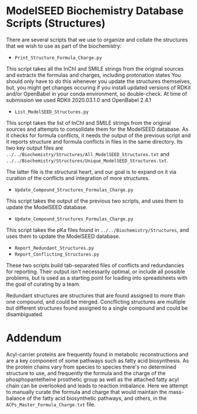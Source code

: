 # ModelSEED Biochemistry Database Scripts (Structures)

There are several scripts that we use to organize and collate the structures that we wish to use as part of the biochemistry:

* `Print_Structure_Formula_Charge.py`

This script takes all the InChI and SMILE strings from the original
sources and extracts the formulas and charges, including protonation
states You should only have to do this whenever you update the
structures themselves, but, you might get changes occuring if you
install updated versions of RDKit and/or OpenBabel in your conda
environment, so double-check. At time of submission we used RDKit
2020.03.1.0 and OpenBabel 2.4.1

* `List_ModelSEED_Structures.py` 

This script takes the list of InChI and SMILE strings from the
original sources and attempts to consolidate them for the ModelSEED
database.  As it checks for formula conflicts, it needs the output of
the previous script and it reports structure and formula conflicts in
files in the same directory.  Its two key output files are
`../../Biochemistry/Structures/All_ModelSEED_Structures.txt` and
`../../Biochemistry/Structures/Unique_ModelSEED_Structures.txt`.

The latter file is the structural heart, and our goal is to expand on
it via curation of the conflicts and integration of more structures.

* `Update_Compound_Structures_Formulas_Charge.py`

This script takes the output of the previous two scripts, and uses
them to update the ModelSEED database.

* `Update_Compound_Structures_Formulas_Charge.py`

This script takes the pKa files found in
`../../Biochemistry/Structures`, and uses them to update the ModelSEED
database.

* `Report_Redundant_Structures.py`
* `Report_Conflicting_Structures.py`

These two scripts build tab-separated files of conflicts and
redundancies for reporting. Their output isn't necessarily optimal, or
include all possible problems, but is used as a starting point for
loading into spreadsheets with the goal of curating by a team.

Redundant structures are structures that are found assigned to more
than one compound, and could be merged. Concflicting structures are
multiple but different structures found assigned to a single compound
and could be disambiguated.

# Addendum

Acyl-carrier proteins are frequently found in metabolic
reconstructions and are a key component of some pathways such as fatty
acid biosynthesis. As the protein chains vary from species to species
there's no determined structure to use, and frequently the formula and
the charge of the phosphopantetheine prosthetic group as well as the
attached fatty acyl chain can be overlooked and leads to reaction
imbalance. Here we attempt to manually curate the formula and charge
that would maintain the mass-balance of the fatty acid biosynthetic
pathways, and others, in the `ACPs_Master_Formula_Charge.txt` file.